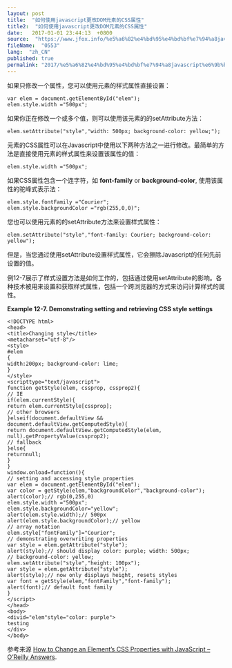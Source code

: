 ```yaml
---
layout: post
title:  "如何使用javascript更改DOM元素的CSS属性"
title2:  "如何使用javascript更改DOM元素的CSS属性"
date:   2017-01-01 23:44:13  +0800
source:  "https://www.jfox.info/%e5%a6%82%e4%bd%95%e4%bd%bf%e7%94%a8javascript%e6%9b%b4%e6%94%b9dom%e5%85%83%e7%b4%a0%e7%9a%84css%e5%b1%9e%e6%80%a7.html"
fileName:  "0553"
lang:  "zh_CN"
published: true
permalink: "2017/%e5%a6%82%e4%bd%95%e4%bd%bf%e7%94%a8javascript%e6%9b%b4%e6%94%b9dom%e5%85%83%e7%b4%a0%e7%9a%84css%e5%b1%9e%e6%80%a7.html"
---
```




如果只修改一个属性，您可以使用元素的样式属性直接设置：

    var elem = document.getElementById("elem");
    elem.style.width ="500px";

如果你正在修改一个或多个值，则可以使用该元素的的setAttribute方法：

    elem.setAttribute("style","width: 500px; background-color: yellow;");

元素的CSS属性可以在Javascript中使用以下两种方法之一进行修改。最简单的方法是直接使用元素的样式属性来设置该属性的值：

    elem.style.width ="500px";

如果CSS属性包含一个连字符，如 **font-family** or **background-color**, 使用该属性的驼峰式表示法：

    elem.style.fontFamily ="Courier";
    elem.style.backgroundColor ="rgb(255,0,0)";

您也可以使用元素的的setAttribute方法来设置样式属性：

    elem.setAttribute("style","font-family: Courier; background-color: yellow");

但是，当您通过使用setAttribute设置样式属性，它会擦除Javascript的任何先前设置的值。

例12-7展示了样式设置方法是如何工作的，包括通过使用setAttribute的影响。各种技术被用来设置和获取样式属性，包括一个跨浏览器的方式来访问计算样式的属性。

**Example 12-7. Demonstrating setting and retrieving CSS style settings**

    <!DOCTYPE html>
    <head>
    <title>Changing style</title>
    <metacharset="utf-8"/>
    <style>
    #elem
    {
    width:200px; background-color: lime;
    }
    </style>
    <scripttype="text/javascript">
    function getStyle(elem, cssprop, cssprop2){
    // IE
    if(elem.currentStyle){
    return elem.currentStyle[cssprop];
    // other browsers
    }elseif(document.defaultView &&
    document.defaultView.getComputedStyle){
    return document.defaultView.getComputedStyle(elem,
    null).getPropertyValue(cssprop2);
    // fallback
    }else{
    returnnull;
    }
    }
    window.onload=function(){
    // setting and accessing style properties
    var elem = document.getElementById("elem");
    var color = getStyle(elem,"backgroundColor","background-color");
    alert(color);// rgb(0,255,0)
    elem.style.width ="500px";
    elem.style.backgroundColor="yellow";
    alert(elem.style.width);// 500px
    alert(elem.style.backgroundColor);// yellow
    // array notation
    elem.style["fontFamily"]="Courier";
    // demonstrating overwriting properties
    var style = elem.getAttribute("style");
    alert(style);// should display color: purple; width: 500px;
    // background-color: yellow;
    elem.setAttribute("style","height: 100px");
    var style = elem.getAttribute("style");
    alert(style);// now only displays height, resets styles
    var font = getStyle(elem,"fontFamily","font-family");
    alert(font);// default font family
    }
    </script>
    </head>
    <body>
    <divid="elem"style="color: purple">
    testing
    </div>
    </body>

参考来源 [How to Change an Element’s CSS Properties with JavaScript – O’Reilly Answers](http://www.jfox.info/url.php?url=http%3A%2F%2Fanswers.oreilly.com%2Ftopic%2F1819-how-to-change-an-elements-css-properties-with-javascript%2F).
